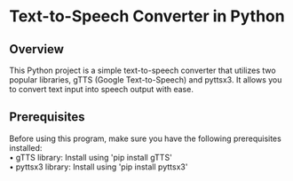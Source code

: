 # Text-to-Speech Converter in Python

## Overview
This Python project is a simple text-to-speech converter that utilizes two popular libraries, gTTS (Google Text-to-Speech) and pyttsx3. It allows you to convert text input into speech output with ease.

## Prerequisites
Before using this program, make sure you have the following prerequisites installed:<br>
• gTTS library: Install using 'pip install gTTS'<br>
• pyttsx3 library: Install using 'pip install pyttsx3'<br>
